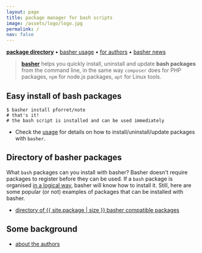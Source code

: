 ```yaml
---
layout: page
title: package manager for bash scripts
image: /assets/logo/logo.jpg
permalink: /
nav: false
---
```


**[package directory](/package)** &bull; 
[basher usage](/usage) &bull;
[for authors](/authors) &bull;
[basher news](/news)

> [**basher**](https://github.com/basherpm/basher) helps you quickly install, uninstall and update **bash packages** from the command line, in the same way `composer` does for PHP packages, `npm` for node.js packages, `apt` for Linux tools.

## Easy install of bash packages

```shell
$ basher install pforret/note
# that's it! 
# the bash script is installed and can be used immediately
```

* Check the [usage](/usage) for details on how to install/uninstall/update packages with `basher`.

## Directory of basher packages

What `bash` packages can you install with basher? Basher doesn't require packages to register before they can be used. If a `bash` package is organised [in a logical way](/authors), basher will know how to install it. Still, here are some popular (or not) examples of packages that can be installed with basher.

* [directory of {{ site.package | size }} basher compatible packages](/package)

## Some background

* [about the authors](/about)
